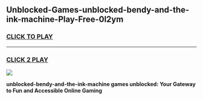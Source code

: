 
## Unblocked-Games-unblocked-bendy-and-the-ink-machine-Play-Free-0l2ym
<h3>
<a href="https://premium76.site?title=unblocked-bendy-and-the-ink-machine&ref=18A1">CLICK TO PLAY</a></h3>
<hr>

<h3>
<a href="https://premium76.site?title=unblocked-bendy-and-the-ink-machine&ref=18A1">CLICK 2 PLAY</a>
  
</h3>

<a href="https://premium76.site?title=unblocked-bendy-and-the-ink-machine&ref=18A1"><img src="https://clearcache.store/games.png"></a>


**unblocked-bendy-and-the-ink-machine games unblocked: Your Gateway to Fun and Accessible Online Gaming**
